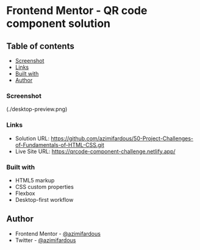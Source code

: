 # Frontend Mentor - QR code component solution 

## Table of contents
  - [Screenshot](#screenshot)
  - [Links](#links)
  - [Built with](#built-with)
  - [Author](#author)


### Screenshot

(./desktop-preview.png)

### Links

- Solution URL: https://github.com/azimifardous/50-Project-Challenges-of-Fundamentals-of-HTML-CSS.git
- Live Site URL: https://qrcode-component-challenge.netlify.app/


### Built with

- HTML5 markup
- CSS custom properties
- Flexbox
- Desktop-first workflow

## Author

- Frontend Mentor - [@azimifardous](https://www.frontendmentor.io/profile/azimifardous)
- Twitter - [@azimifardous](https://www.twitter.com/azimifardous)
